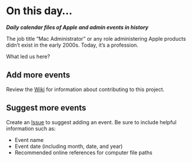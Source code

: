 # On this day…
***Daily calendar files of Apple and admin events in history***

The job title “Mac Administrator” or any role administering Apple products didn’t exist in the early 2000s. Today, it’s a profession.

What led us here?

## Add more events
Review the [Wiki](/wiki) for information about contributing to this project.

## Suggest more events
Create an [Issue](../../issues) to suggest adding an event. Be sure to include helpful information such as:

* Event name
* Event date (including month, date, and year)
* Recommended online references for computer file paths